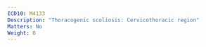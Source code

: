 ```yaml
---
ICD10: M4133
Description: "Thoracogenic scoliosis: Cervicothoracic region"
Matters: No
Weight: 0
---
```

